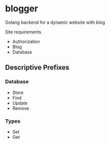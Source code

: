 # blogger
Golang backend for a dynamic website with blog

Site requirements
- Authorization
- Blog
- Database


## Descriptive Prefixes

### Database
- Store
- Find
- Update
- Remove

### Types
- Set
- Get
